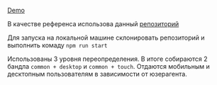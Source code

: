 [Demo](http://shri-bem-1.herokuapp.com/)

В качестве референса использова данный [репозиторий](https://github.com/Realetive/bem-express-ext)

Для запуска на локальной машине склонировать репозиторий и выполнить комаду `npm run start`

Использованы 3 уровня переопределения. В итоге собираются 2 бандла `common + desktop` и `common + touch`. Отдаются мобильным и десктопным пользователям в зависимости от юзерагента.
